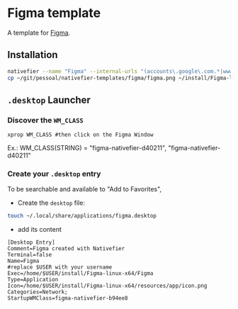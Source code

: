 # Figma template

A template for [Figma](www.figma.com).

## Installation

```bash
nativefier --name "Figma" --internal-urls "(accounts\.google\.com.*|www.figma.com)" https://www.figma.com/ ~/install
cp ~/git/pessoal/nativefier-templates/figma/figma.png ~/install/Figma-linux-x64/resources/app/icon.png
```

## `.desktop` Launcher

### Discover the `WM_CLASS`

`xprop WM_CLASS #then click on the Figma Window`

Ex.: WM_CLASS(STRING) = "figma-nativefier-d40211", "figma-nativefier-d40211"

### Create your `.desktop` entry

To be searchable and available to "Add to Favorites",

- Create the `desktop` file:

```bash
touch ~/.local/share/applications/figma.desktop
```

- add its content

```.desktop
[Desktop Entry]
Comment=Figma created with Nativefier
Terminal=false
Name=Figma
#replace $USER with your username
Exec=/home/$USER/install/Figma-linux-x64/Figma
Type=Application
Icon=/home/$USER/install/Figma-linux-x64/resources/app/icon.png
Categories=Network;
StartupWMClass=figma-nativefier-b94ee8
```
